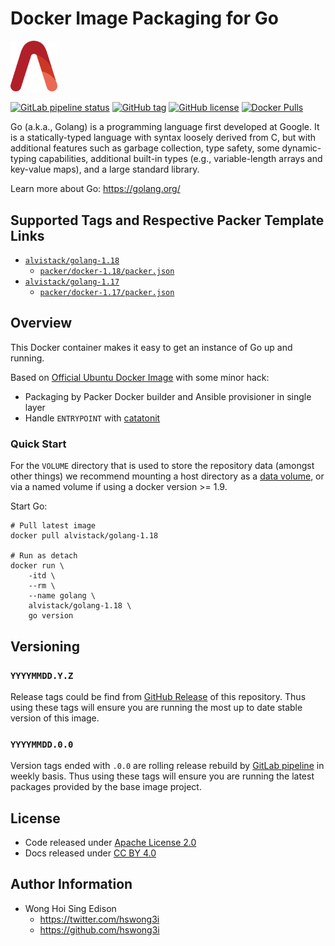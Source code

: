 # Docker Image Packaging for Go

<img src="/alvistack.svg" width="75" alt="AlviStack">

[![GitLab pipeline status](https://img.shields.io/gitlab/pipeline/alvistack/docker-golang/master)](https://gitlab.com/alvistack/docker-golang/-/pipelines)
[![GitHub tag](https://img.shields.io/github/tag/alvistack/docker-golang.svg)](https://github.com/alvistack/docker-golang/tags)
[![GitHub license](https://img.shields.io/github/license/alvistack/docker-golang.svg)](https://github.com/alvistack/docker-golang/blob/master/LICENSE)
[![Docker Pulls](https://img.shields.io/docker/pulls/alvistack/golang-1.18.svg)](https://hub.docker.com/r/alvistack/golang-1.18)

Go (a.k.a., Golang) is a programming language first developed at Google. It is a statically-typed language with syntax loosely derived from C, but with additional features such as garbage collection, type safety, some dynamic-typing capabilities, additional built-in types (e.g., variable-length arrays and key-value maps), and a large standard library.

Learn more about Go: <https://golang.org/>

## Supported Tags and Respective Packer Template Links

  - [`alvistack/golang-1.18`](https://hub.docker.com/r/alvistack/golang-1.18)
      - [`packer/docker-1.18/packer.json`](https://github.com/alvistack/docker-golang/blob/master/packer/docker-1.18/packer.json)
  - [`alvistack/golang-1.17`](https://hub.docker.com/r/alvistack/golang-1.17)
      - [`packer/docker-1.17/packer.json`](https://github.com/alvistack/docker-golang/blob/master/packer/docker-1.17/packer.json)

## Overview

This Docker container makes it easy to get an instance of Go up and running.

Based on [Official Ubuntu Docker Image](https://hub.docker.com/_/ubuntu/) with some minor hack:

  - Packaging by Packer Docker builder and Ansible provisioner in single layer
  - Handle `ENTRYPOINT` with [catatonit](https://github.com/openSUSE/catatonit)

### Quick Start

For the `VOLUME` directory that is used to store the repository data (amongst other things) we recommend mounting a host directory as a [data volume](https://docs.docker.com/engine/tutorials/dockervolumes/#/data-volumes), or via a named volume if using a docker version \>= 1.9.

Start Go:

    # Pull latest image
    docker pull alvistack/golang-1.18
    
    # Run as detach
    docker run \
        -itd \
        --rm \
        --name golang \
        alvistack/golang-1.18 \
        go version

## Versioning

### `YYYYMMDD.Y.Z`

Release tags could be find from [GitHub Release](https://github.com/alvistack/docker-golang/tags) of this repository. Thus using these tags will ensure you are running the most up to date stable version of this image.

### `YYYYMMDD.0.0`

Version tags ended with `.0.0` are rolling release rebuild by [GitLab pipeline](https://gitlab.com/alvistack/docker-golang/-/pipelines) in weekly basis. Thus using these tags will ensure you are running the latest packages provided by the base image project.

## License

  - Code released under [Apache License 2.0](LICENSE)
  - Docs released under [CC BY 4.0](http://creativecommons.org/licenses/by/4.0/)

## Author Information

  - Wong Hoi Sing Edison
      - <https://twitter.com/hswong3i>
      - <https://github.com/hswong3i>
